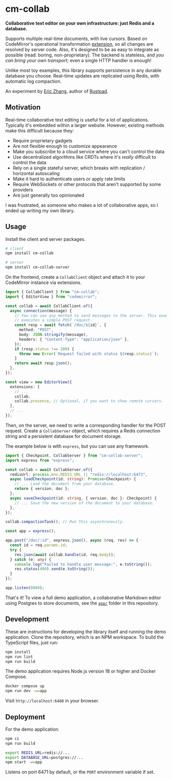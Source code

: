 # cm-collab

**Collaborative text editor on your own infrastructure: just Redis and a
database.**

Supports multiple real-time documents, with live cursors. Based on CodeMirror's
operational transformation [extension](https://codemirror.net/examples/collab/),
so all changes are resolved by server code. Also, it's designed to be as easy to
integrate as possible (read: boring, non-proprietary). The backend is stateless,
and _you can bring your own transport_; even a single HTTP handler is enough!

Unlike most toy examples, this library supports persistence in any durable
database you choose. Real-time updates are replicated using Redis, with
automatic log compaction.

An experiment by [Eric Zhang](https://www.ekzhang.com/), author of
[Rustpad](https://github.com/ekzhang/rustpad).

## Motivation

Real-time collaborative text editing is useful for a lot of applications.
Typically it's embedded within a larger website. However, existing methods make
this difficult because they:

- Require proprietary gadgets
- Are not flexible enough to customize appearance
- Make you subscribe to a cloud service where you can't control the data
- Use decentralized algorithms like CRDTs where it's _really_ difficult to
  control the data
- Rely on a single stateful server, which breaks with replication / horizontal
  autoscaling
- Make it hard to authenticate users or apply rate limits
- Require WebSockets or other protocols that aren't supported by some providers
- Are just generally too opinionated

I was frustrated, as someone who makes a lot of collaborative apps, so I ended
up writing my own library.

## Usage

Install the client and server packages.

```bash
# client
npm install cm-collab

# server
npm install cm-collab-server
```

On the frontend, create a `CollabClient` object and attach it to your CodeMirror
instance via extensions.

```ts
import { CollabClient } from "cm-collab";
import { EditorView } from "codemirror";

const collab = await CollabClient.of({
  async connection(message) {
    // You can use any method to send messages to the server. This example
    // executes a simple POST request.
    const resp = await fetch(`/doc/${id}`, {
      method: "POST",
      body: JSON.stringify(message),
      headers: { "Content-Type": "application/json" },
    });
    if (resp.status !== 200) {
      throw new Error(`Request failed with status ${resp.status}`);
    }
    return await resp.json();
  },
});

const view = new EditorView({
  extensions: [
    // ...
    collab,
    collab.presence, // Optional, if you want to show remote cursors.
  ],
  // ...
});
```

Then, on the server, we need to write a corresponding handler for the POST
request. Create a `CollabServer` object, which requires a Redis connection
string and a persistent database for document storage.

The example below is with `express`, but you can use any framework.

```ts
import { Checkpoint, CollabServer } from "cm-collab-server";
import express from "express";

const collab = await CollabServer.of({
  redisUrl: process.env.REDIS_URL || "redis://localhost:6473",
  async loadCheckpoint(id: string): Promise<Checkpoint> {
    // ... Load the document from your database.
    return { version, doc };
  },
  async saveCheckpoint(id: string, { version, doc }: Checkpoint) {
    // ... Save the new version of the document to your database.
  },
});

collab.compactionTask(); // Run this asynchronously.

const app = express();

app.post("/doc/:id", express.json(), async (req, res) => {
  const id = req.params.id;
  try {
    res.json(await collab.handle(id, req.body));
  } catch (e: any) {
    console.log("Failed to handle user message:", e.toString());
    res.status(400).send(e.toString());
  }
});

app.listen(8080);
```

That's it! To view a full demo application, a collaborative Markdown editor
using Postgres to store documents, see the [`app/`](app/) folder in this
repository.

## Development

These are instructions for developing the library itself and running the demo
application. Clone the repository, which is an NPM workspace. To build the
TypeScript files, just run:

```bash
npm install
npm run lint
npm run build
```

The demo application requires Node.js version 18 or higher and Docker Compose.

```bash
docker compose up
npm run dev -w=app
```

Visit `http://localhost:6480` in your browser.

## Deployment

For the demo application:

```bash
npm ci
npm run build

export REDIS_URL=redis://...
export DATABASE_URL=postgres://...
npm start -w=app
```

Listens on port 6471 by default, or the `PORT` environment variable if set.

